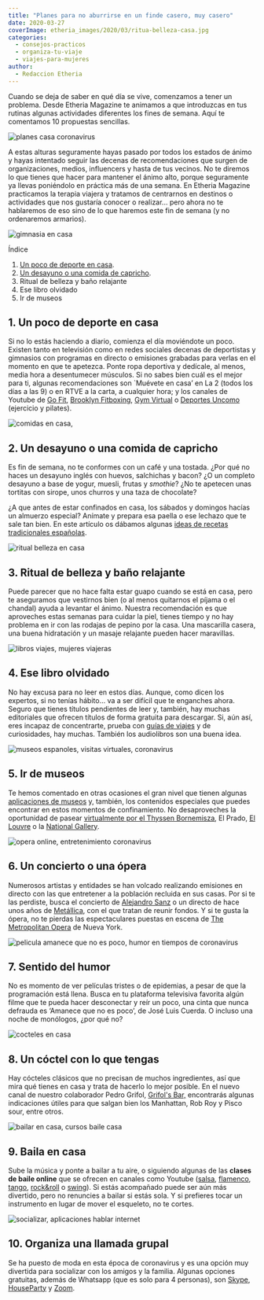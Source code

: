 ```yaml
---
title: "Planes para no aburrirse en un finde casero, muy casero"
date: 2020-03-27
coverImage: etheria_images/2020/03/ritua-belleza-casa.jpg
categories: 
  - consejos-practicos
  - organiza-tu-viaje
  - viajes-para-mujeres
author: 
  - Redaccion Etheria
---
```


Cuando se deja de saber en qué día se vive, comenzamos a tener un problema. Desde 
Etheria Magazine te animamos a que introduzcas en tus rutinas algunas actividades 
diferentes los fines de semana. Aquí te comentamos 10 propuestas sencillas. 

![planes casa coronavirus](etheria_images/2020/03/planes-coronavirus-en-casa-900x599.jpg "Planes para el fin de semana. © Rebe Pascual/ Unsplash")

A estas alturas seguramente hayas pasado por todos los estados de ánimo y hayas 
intentado seguir las decenas de recomendaciones que surgen de organizaciones, medios, 
influencers y hasta de tus vecinos. No te diremos lo que tienes que hacer para mantener 
el ánimo alto, porque seguramente ya llevas poniéndolo en práctica más de una semana. En 
Etheria Magazine practicamos la terapia viajera y tratamos de centrarnos en destinos o 
actividades que nos gustaría conocer o realizar... pero ahora no te hablaremos de eso 
sino de lo que haremos este fin de semana (y no ordenaremos armarios). 

![gimnasia en casa](etheria_images/2020/03/deporte-casa-coronavirus-900x600.jpg "Gimnasio, pilates o yoga, cualquier actividad viene bien. © Rawan Yasser")

Índice 

1. [Un poco de deporte en casa](#deporte-casa).
2. [Un desayuno o una comida de capricho](#desayuno-casero).
3. Ritual de belleza y baño relajante
4. Ese libro olvidado
5. Ir de museos

## 1\. Un poco de deporte en casa

Si no lo estás haciendo a diario, comienza el día moviéndote un poco. Existen tanto en 
televisión como en redes sociales decenas de deportistas y gimnasios con programas en 
directo o emisiones grabadas para verlas en el momento en que te apetezca. Ponte ropa 
deportiva y dedícale, al menos, media hora a desentumecer músculos. Si no sabes bien 
cuál es el mejor para ti, algunas recomendaciones son \`Muévete en casa’ en La 2 (todos 
los días a las 9) o en RTVE a la carta, a cualquier hora; y los canales de Youtube de [Go 
Fit](https://www.youtube.com/channel/UCe5JW6X87FUa-bNhCGzZzBw), [Brooklyn 
Fitboxing](https://www.youtube.com/channel/UCJ3rQKWlrY41swbN5mSLiMA), [Gym 
Virtual](https://www.youtube.com/user/gymvirtual) o [Deportes 
Uncomo](https://www.youtube.com/channel/UCKk_D7EWit8HUmM3l-49UqQ) (ejercicio y pilates). 

![comidas en casa,](etheria_images/2020/03/comidas-coronavirus-900x600.jpg "Un desayuno de capricho. © Ellena McGuinness.")

## 2\. Un desayuno o una comida de capricho

Es fin de semana, no te conformes con un café y una tostada. ¿Por qué no haces un 
desayuno inglés con huevos, salchichas y bacon? ¿O un completo desayuno a base de yogur, 
muesli, frutas y _smothie_? ¿No te apetecen unas tortitas con sirope, unos churros y una 
taza de chocolate? 

¿A que antes de estar confinados en casa, los sábados y domingos hacías un almuerzo 
especial? Anímate y prepara esa paella o ese lechazo que te sale tan bien. En este 
artículo os dábamos algunas [ideas de recetas tradicionales 
españolas](https://etheriamagazine.com/2020/03/25/platos-tipicos-espana-viaje-por-los-sabores/). 

![ritual belleza en casa](etheria_images/2020/03/ritua-belleza-casa-900x600.jpg "Ritual de belleza en casa. © Noah Buscher")

## 3\. Ritual de belleza y baño relajante

Puede parecer que no hace falta estar guapo cuando se está en casa, pero te aseguramos 
que vestirnos bien (o al menos quitarnos el píjama o el chandal) ayuda a levantar el 
ánimo. Nuestra recomendación es que aproveches estas semanas para cuidar la piel, tienes 
tiempo y no hay problema en ir con las rodajas de pepino por la casa. Una mascarilla 
casera, una buena hidratación y un masaje relajante pueden hacer maravillas. 

![libros viajes, mujeres viajeras](etheria_images/2019/01/libros-viajes.jpg "Retoma el hábito de la lectura.")

## 4\. Ese libro olvidado

No hay excusa para no leer en estos días. Aunque, como dicen los expertos, si no tenías 
hábito... va a ser difícil que te enganches ahora. Seguro que tienes títulos pendientes 
de leer y, también, hay muchas editoriales que ofrecen títulos de forma gratuita para 
descargar. Si, aún así, eres incapaz de concentrarte, prueba con [guías de 
viajes](https://etheriamagazine.com/2019/12/24/10-libros-recomendados-para-regalar-mujeres-viajeras/) 
y de curiosidades, hay muchas. También los audiolibros son una buena idea. 

![museos espanoles, visitas virtuales, coronavirus](etheria_images/2020/03/Museo-visita-virtual-coronavirus-900x676.jpg "Visitas virtuales a museos, un buen entretenimiento. © Goran Ivos")

## 5\. Ir de museos

Te hemos comentado en otras ocasiones el gran nivel que tienen algunas [aplicaciones de 
museos](https://etheriamagazine.com/2019/01/05/10-apps-de-museos-espanoles/) y, también, 
los contenidos especiales que puedes encontrar en estos momentos de confinamiento. No 
desaproveches la oportunidad de pasear [virtualmente por el Thyssen 
Bornemisza](https://etheriamagazine.com/2020/03/16/visitas-virtuales-museos-espanoles-combate-el-coronavirus-con-arte/), 
El Prado, [El Louvre](https://www.louvre.fr/en/visites-en-ligne) o la [National 
Gallery](https://www.nationalgallery.org.uk/visiting/virtual-tours). 

![opera online, entretenimiento coronavirus](etheria_images/2020/03/siegried-opera-met-900x521.jpg "Siegfried, una de las óperas que se han transmitido en el © Metropolitan Opera de Nueva York.")

## 6\. Un concierto o una ópera

Numerosos artistas y entidades se han volcado realizando emisiones en directo con las 
que entretener a la población recluida en sus casas. Por si te las perdiste, busca el 
concierto de [Alejandro Sanz](https://www.youtube.com/watch?v=LlWWT-eKOwU) o un directo 
de hace unos años de [Metállica](https://www.youtube.com/watch?v=9wz2WWgv9Fs), con el 
que tratan de reunir fondos. Y si te gusta la ópera, no te pierdas las espectaculares 
puestas en escena de [The Metropolitan 
Opera](https://www.metopera.org/nightly-opera-stream/) de Nueva York. 

![pelicula amanece que no es poco, humor en tiempos de coronavirus](etheria_images/2020/03/amanece-que-no-es-poco.jpg "Cartel de 'Amanece que no es poco'.")

## 7\. Sentido del humor

No es momento de ver películas tristes o de epidemias, a pesar de que la programación 
está llena. Busca en tu plataforma televisiva favorita algún filme que te pueda hacer 
desconectar y reír un poco, una cinta que nunca defrauda es ‘Amanece que no es poco’, de 
José Luis Cuerda. O incluso una noche de monólogos, ¿por qué no? 

![cocteles en casa](etheria_images/2020/03/cocteles.jpg "Prepara tu cóctel favorito en casa.")

## 8\. Un cóctel con lo que tengas

Hay cócteles clásicos que no precisan de muchos ingredientes, así que mira qué tienes en 
casa y trata de hacerlo lo mejor posible. En el nuevo canal de nuestro colaborador Pedro 
Grifol, [Grifol's Bar,](https://www.youtube.com/channel/UCe8MEF-1HQZsq_LzGsIs8nw) 
encontrarás algunas indicaciones útiles para que salgan bien los Manhattan, Rob Roy y 
Pisco sour, entre otros. 

![bailar en casa, cursos baile casa](etheria_images/2020/03/baile-en-casa-900x600.jpg "Baila en casa. © Juan Camino Navia")

## 9\. Baila en casa

Sube la música y ponte a bailar a tu aire, o siguiendo algunas de las **clases de baile 
online** que se ofrecen en canales como Youtube 
([salsa](https://www.youtube.com/watch?v=IbBBYxbtz-w), [flamenco](https://www.youtube.com/channel/UCjLekLpCYTIpQGsW_Oqr9Cw), 
[tango](https://www.youtube.com/watch?v=DEF3bFlPM_U), [rock&roll](https://www.youtube.com/watch?v=q3pY8cmlgfo) 
o [swing](https://www.youtube.com/watch?v=BWYjAxdLAFY)). Si estás acompañado puede ser 
aún más divertido, pero no renuncies a bailar si estás sola. Y si prefieres tocar un 
instrumento en lugar de mover el esqueleto, no te cortes. 

![socializar, aplicaciones hablar internet](etheria_images/2020/03/llamada-grupal-coronavirus-900x600.jpg "Socializar a través de las nuevas tecnologías. © Brooke Cagle")

## 10\. Organiza una llamada grupal

Se ha puesto de moda en esta época de coronavirus y es una opción muy divertida para 
socializar con los amigos y la familia. Algunas opciones gratuitas, además de Whatsapp 
(que es solo para 4 personas), son [Skype](https://www.skype.com/es/), [HouseParty](https://www.houseparty.com/) 
y [Zoom](https://zoom.us/es-es/meetings.html).

